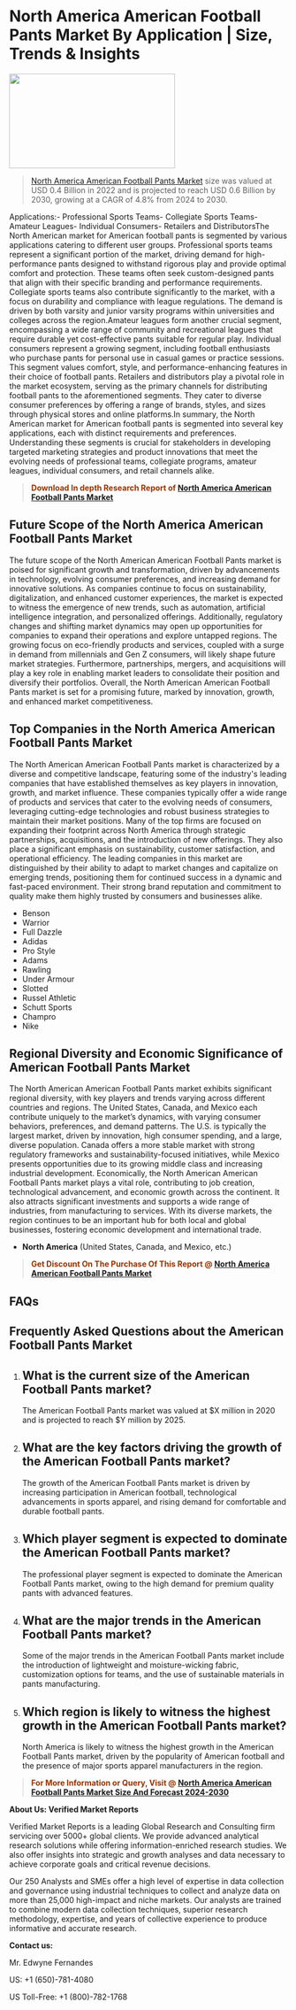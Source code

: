 <p><h1>North America American Football Pants Market By Application | Size, Trends & Insights</h1><p><img class="aligncenter size-medium wp-image-105565" src="https://ffe5etoiles.com/wp-content/uploads/2025/01/MST7-300x171.png" alt="" width="300" height="171" /></p><blockquote><p><a href="https://www.verifiedmarketreports.com/download-sample/?rid=137418&utm_source=Github-NA&utm_medium=378" target="_blank">North America American Football Pants Market</a> size was valued at USD 0.4 Billion in 2022 and is projected to reach USD 0.6 Billion by 2030, growing at a CAGR of 4.8% from 2024 to 2030.</p></blockquote>Applications:- Professional Sports Teams- Collegiate Sports Teams- Amateur Leagues- Individual Consumers- Retailers and DistributorsThe North American market for American football pants is segmented by various applications catering to different user groups. Professional sports teams represent a significant portion of the market, driving demand for high-performance pants designed to withstand rigorous play and provide optimal comfort and protection. These teams often seek custom-designed pants that align with their specific branding and performance requirements. Collegiate sports teams also contribute significantly to the market, with a focus on durability and compliance with league regulations. The demand is driven by both varsity and junior varsity programs within universities and colleges across the region.Amateur leagues form another crucial segment, encompassing a wide range of community and recreational leagues that require durable yet cost-effective pants suitable for regular play. Individual consumers represent a growing segment, including football enthusiasts who purchase pants for personal use in casual games or practice sessions. This segment values comfort, style, and performance-enhancing features in their choice of football pants. Retailers and distributors play a pivotal role in the market ecosystem, serving as the primary channels for distributing football pants to the aforementioned segments. They cater to diverse consumer preferences by offering a range of brands, styles, and sizes through physical stores and online platforms.In summary, the North American market for American football pants is segmented into several key applications, each with distinct requirements and preferences. Understanding these segments is crucial for stakeholders in developing targeted marketing strategies and product innovations that meet the evolving needs of professional teams, collegiate programs, amateur leagues, individual consumers, and retail channels alike.</p><blockquote><p><span style="color: #993300;"><strong>Download In depth Research Report of <a href="https://www.verifiedmarketreports.com/download-sample/?rid=137418&utm_source=Github-NA&utm_medium=378">North America American Football Pants Market</a></strong></span></p></blockquote><h2>Future Scope of the North America American Football Pants Market</h2><p>The future scope of the North American American Football Pants market is poised for significant growth and transformation, driven by advancements in technology, evolving consumer preferences, and increasing demand for innovative solutions. As companies continue to focus on sustainability, digitalization, and enhanced customer experiences, the market is expected to witness the emergence of new trends, such as automation, artificial intelligence integration, and personalized offerings. Additionally, regulatory changes and shifting market dynamics may open up opportunities for companies to expand their operations and explore untapped regions. The growing focus on eco-friendly products and services, coupled with a surge in demand from millennials and Gen Z consumers, will likely shape future market strategies. Furthermore, partnerships, mergers, and acquisitions will play a key role in enabling market leaders to consolidate their position and diversify their portfolios. Overall, the North American American Football Pants market is set for a promising future, marked by innovation, growth, and enhanced market competitiveness.</p><h2>Top Companies in the North America American Football Pants Market</h2><p>The North American American Football Pants market is characterized by a diverse and competitive landscape, featuring some of the industry's leading companies that have established themselves as key players in innovation, growth, and market influence. These companies typically offer a wide range of products and services that cater to the evolving needs of consumers, leveraging cutting-edge technologies and robust business strategies to maintain their market positions. Many of the top firms are focused on expanding their footprint across North America through strategic partnerships, acquisitions, and the introduction of new offerings. They also place a significant emphasis on sustainability, customer satisfaction, and operational efficiency. The leading companies in this market are distinguished by their ability to adapt to market changes and capitalize on emerging trends, positioning them for continued success in a dynamic and fast-paced environment. Their strong brand reputation and commitment to quality make them highly trusted by consumers and businesses alike.</p><p><ul><li>Benson </li><li> Warrior </li><li> Full Dazzle </li><li> Adidas </li><li> Pro Style </li><li> Adams </li><li> Rawling </li><li> Under Armour </li><li> Slotted </li><li> Russel Athletic </li><li> Schutt Sports </li><li> Champro </li><li> Nike</li></ul></p><h2>Regional Diversity and Economic Significance of American Football Pants Market</h2><p>The North American American Football Pants market exhibits significant regional diversity, with key players and trends varying across different countries and regions. The United States, Canada, and Mexico each contribute uniquely to the market’s dynamics, with varying consumer behaviors, preferences, and demand patterns. The U.S. is typically the largest market, driven by innovation, high consumer spending, and a large, diverse population. Canada offers a more stable market with strong regulatory frameworks and sustainability-focused initiatives, while Mexico presents opportunities due to its growing middle class and increasing industrial development. Economically, the North American American Football Pants market plays a vital role, contributing to job creation, technological advancement, and economic growth across the continent. It also attracts significant investments and supports a wide range of industries, from manufacturing to services. With its diverse markets, the region continues to be an important hub for both local and global businesses, fostering economic development and international trade.</p><ul> <li><strong>North America</strong> (United States, Canada, and Mexico, etc.)</li></ul><blockquote><p><span style="color: #993300;"><strong>Get Discount On The Purchase Of This Report @ <a href="https://www.verifiedmarketreports.com/ask-for-discount/?rid=137418&utm_source=Github-NA&utm_medium=378">North America American Football Pants Market</a></strong></span></p></blockquote><h2>FAQs</h2><p> <h2>Frequently Asked Questions about the American Football Pants Market</h1> <ol><li><h2>What is the current size of the American Football Pants market?</div><div></h2><p>The American Football Pants market was valued at $X million in 2020 and is projected to reach $Y million by 2025.</p></li><li><h2>What are the key factors driving the growth of the American Football Pants market?</div><div></h2><p>The growth of the American Football Pants market is driven by increasing participation in American football, technological advancements in sports apparel, and rising demand for comfortable and durable football pants.</p></li><li><h2>Which player segment is expected to dominate the American Football Pants market?</div><div></h2><p>The professional player segment is expected to dominate the American Football Pants market, owing to the high demand for premium quality pants with advanced features.</p></li><li><h2>What are the major trends in the American Football Pants market?</div><div></h2><p>Some of the major trends in the American Football Pants market include the introduction of lightweight and moisture-wicking fabric, customization options for teams, and the use of sustainable materials in pants manufacturing.</p></li><li><h2>Which region is likely to witness the highest growth in the American Football Pants market?</div><div></h2><p>North America is likely to witness the highest growth in the American Football Pants market, driven by the popularity of American football and the presence of major sports apparel manufacturers in the region.</p></li></ol></body> </html></p><blockquote><p><span style="color: #993300;"><strong>For More Information or Query, Visit @ <a href="https://www.verifiedmarketreports.com/product/global-american-football-pants-market-report-2019-competitive-landscape-trends-and-opportunities/">North America American Football Pants Market Size And Forecast 2024-2030</a></strong></span></p></blockquote><p><strong>About Us: Verified Market Reports</strong></p><p>Verified Market Reports is a leading Global Research and Consulting firm servicing over 5000+ global clients. We provide advanced analytical research solutions while offering information-enriched research studies. We also offer insights into strategic and growth analyses and data necessary to achieve corporate goals and critical revenue decisions.</p><p>Our 250 Analysts and SMEs offer a high level of expertise in data collection and governance using industrial techniques to collect and analyze data on more than 25,000 high-impact and niche markets. Our analysts are trained to combine modern data collection techniques, superior research methodology, expertise, and years of collective experience to produce informative and accurate research.</p><p><strong>Contact us:</strong></p><p>Mr. Edwyne Fernandes</p><p>US: +1 (650)-781-4080</p><p>US Toll-Free: +1 (800)-782-1768</p>
